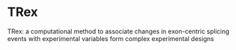 # TRex
TRex: a computational method to associate changes in exon-centric splicing events with experimental variables form complex experimental designs
